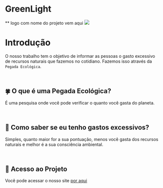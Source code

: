 <h1 text-align="center"> GreenLight </h1> ** logo com nome do projeto vem aqui
<img src= "http://img.shields.io/static/v1?label=STATUS&message=EM%20DESENVOLVIMENTO&color=GREEN&style=for-the-badge"/>


# Introdução
O nosso trabalho tem o objetivo de informar as pessoas o gasto excessivo de recursos naturais que fazemos no cotidiano. 
Fazemos isso através da `Pegada Ecológica`. 

<br>


## 🍀 O que é uma Pegada Ecológica?
 É uma pesquisa onde você pode verificar o quanto você gasta do planeta.

<br>


## :eyes: Como saber se eu tenho gastos excessivos?
 Simples, quanto maior for a sua pontuação, menos você gasta dos recursos naturais e melhor é a sua consciência ambiental.

<br>


## :file_folder: Acesso ao Projeto
 Você pode acessar o nosso site <a href="https:\\www.greenlight.dev.br" >por aqui</a> 
